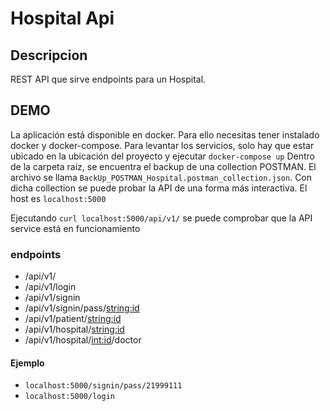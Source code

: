 # Hospital Api

## Descripcion
REST API que sirve endpoints para un Hospital.

## DEMO
La aplicación está disponible en docker. 
Para ello necesitas tener instalado docker y  docker-compose.
Para levantar los servicios, solo hay que estar ubicado en la ubicación del proyecto y ejecutar `docker-compose up`
Dentro de la carpeta raíz, se encuentra el backup de una collection POSTMAN. El archivo se llama `BackUp_POSTMAN_Hospital.postman_collection.json`. Con dicha collection se puede probar la API de una forma más interactiva.
El host es `localhost:5000`

Ejecutando `curl localhost:5000/api/v1/` se puede comprobar que la API service está en funcionamiento

### endpoints

+ /api/v1/
+ /api/v1/login
+ /api/v1/signin
+ /api/v1/signin/pass/<string:id>
+ /api/v1/patient/<string:id>
+ /api/v1/hospital/<string:id>
+ /api/v1/hospital/<int:id>/doctor

#### Ejemplo

+ `localhost:5000/signin/pass/21999111`
+ `localhost:5000/login`